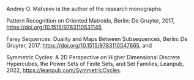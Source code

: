 Andrey O. Matveev is the author of the research monographs: 

Pattern Recognition on Oriented Matroids, Berlin: De Gruyter, 2017, https://doi.org/10.1515/9783110531145,  

Farey Sequences: Duality and Maps Between Subsequences, Berlin: De Gruyter, 2017, https://doi.org/10.1515/9783110547665, and 

Symmetric Cycles: A 2D Perspective on Higher Dimensional Discrete Hypercubes, the Power Sets of Finite Sets, and Set Families, Leanpub, 2022, https://leanpub.com/SymmetricCycles.
